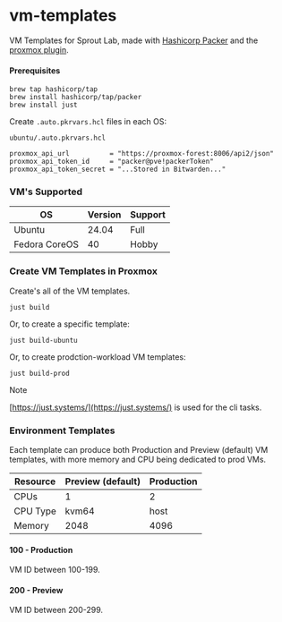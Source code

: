 # vm-templates

VM Templates for Sprout Lab, made with [Hashicorp Packer](https://developer.hashicorp.com/packer) and the [proxmox plugin](https://developer.hashicorp.com/packer/integrations/hashicorp/proxmox/latest/components/builder/iso).

#### Prerequisites
```
brew tap hashicorp/tap
brew install hashicorp/tap/packer
brew install just
```
Create `.auto.pkrvars.hcl` files in each OS:

`ubuntu/.auto.pkrvars.hcl`
```
proxmox_api_url          = "https://proxmox-forest:8006/api2/json"
proxmox_api_token_id     = "packer@pve!packerToken"
proxmox_api_token_secret = "...Stored in Bitwarden..."
```

### VM's Supported

| OS            | Version | Support |
|---------------|---------|---------|
| Ubuntu        | 24.04   | Full    |
| Fedora CoreOS | 40      | Hobby   |

### Create VM Templates in Proxmox
Create's all of the VM templates. 
```
just build
```
Or, to create a specific template:

```
just build-ubuntu
```
Or, to create prodction-workload VM templates:
```
just build-prod
```
> [!NOTE] 
> [https://just.systems/](https://just.systems/) is used for the cli tasks.

### Environment Templates
Each template can produce both Production and Preview (default) VM templates, with more memory and CPU being dedicated to prod VMs.

| Resource | Preview (default) | Production |
|----------|-------------------|------------|
| CPUs     | 1                 | 2          |
| CPU Type | kvm64             | host       |
| Memory   | 2048              | 4096       |

#### 100 - Production
VM ID between 100-199.

#### 200 - Preview
VM ID between 200-299.
